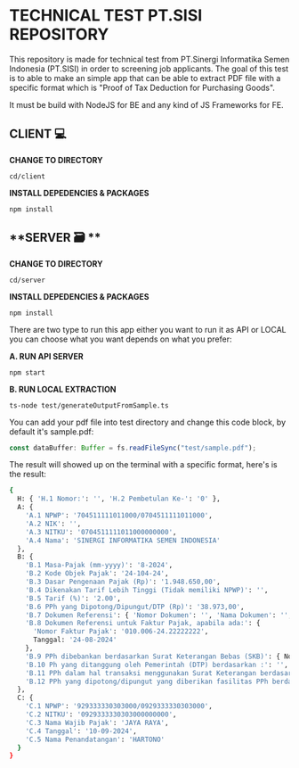 # **TECHNICAL TEST PT.SISI REPOSITORY**

This repository is made for technical test from PT.Sinergi Informatika Semen Indonesia (PT.SISI) in order to screening job applicants. The goal of this test is to able to make an simple app that can be able to extract PDF file with a specific format which is "Proof of Tax Deduction for Purchasing Goods".

It must be build with NodeJS for BE and any kind of JS Frameworks for FE.

## **CLIENT 💻**

**CHANGE TO DIRECTORY**

`cd/client`

**INSTALL DEPEDENCIES & PACKAGES**

`npm install`

## **SERVER 🗃️ **

**CHANGE TO DIRECTORY**

`cd/server`

**INSTALL DEPEDENCIES & PACKAGES**

`npm install`

There are two type to run this app either you want to run it as API or LOCAL you can choose what you want depends on what you prefer:

**A. RUN API SERVER**

`npm start`

**B. RUN LOCAL EXTRACTION**

`ts-node test/generateOutputFromSample.ts`

You can add your pdf file into test directory and change this code block, by default it's sample.pdf:

```typescript
const dataBuffer: Buffer = fs.readFileSync("test/sample.pdf");
```

The result will showed up on the terminal with a specific format, here's is the result:

```bash
{
  H: { 'H.1 Nomor:': '', 'H.2 Pembetulan Ke-': '0' },
  A: {
    'A.1 NPWP': '704511111011000/0704511111011000',
    'A.2 NIK': '',
    'A.3 NITKU': '0704511111011000000000',
    'A.4 Nama': 'SINERGI INFORMATIKA SEMEN INDONESIA'
  },
  B: {
    'B.1 Masa-Pajak (mm-yyyy)': '8-2024',
    'B.2 Kode Objek Pajak': '24-104-24',
    'B.3 Dasar Pengenaan Pajak (Rp)': '1.948.650,00',
    'B.4 Dikenakan Tarif Lebih Tinggi (Tidak memiliki NPWP)': '',
    'B.5 Tarif (%)': '2.00',
    'B.6 PPh yang Dipotong/Dipungut/DTP (Rp)': '38.973,00',
    'B.7 Dokumen Referensi': { 'Nomor Dokumen': '', 'Nama Dokumen': '', Tanggal: '' },
    'B.8 Dokumen Referensi untuk Faktur Pajak, apabila ada:': {
      'Nomor Faktur Pajak': '010.006-24.22222222',
      Tanggal: '24-08-2024'
    },
    'B.9 PPh dibebankan berdasarkan Surat Keterangan Bebas (SKB)': { Nomor: '', Tanggal: '' },
    'B.10 Ph yang ditanggung oleh Pemerintah (DTP) berdasarkan :': '',
    'B.11 PPh dalam hal transaksi menggunakan Surat Keterangan berdasarkan PP Nomor 23 Tahun 2018 dengan Nomor :': '',
    'B.12 PPh yang dipotong/dipungut yang diberikan fasilitas PPh berdasarkan: ': ''
  },
  C: {
    'C.1 NPWP': '929333330303000/0929333330303000',
    'C.2 NITKU': '0929333330303000000000',
    'C.3 Nama Wajib Pajak': 'JAYA RAYA',
    'C.4 Tanggal': '10-09-2024',
    'C.5 Nama Penandatangan': 'HARTONO'
  }
}
```
